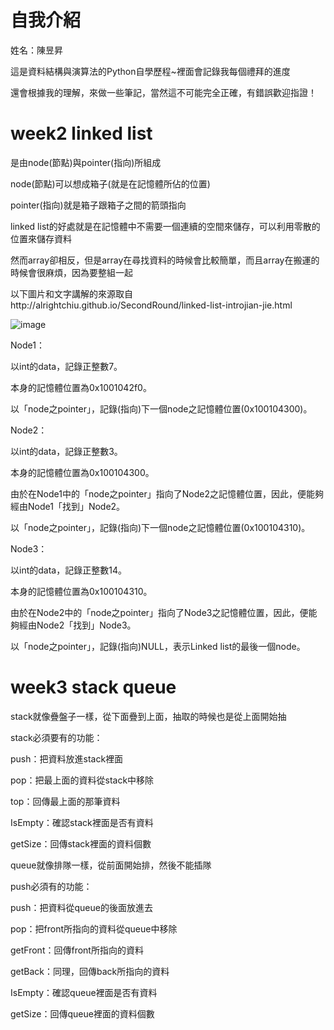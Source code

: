 # 自我介紹
姓名：陳昱昇

這是資料結構與演算法的Python自學歷程~裡面會記錄我每個禮拜的進度

還會根據我的理解，來做一些筆記，當然這不可能完全正確，有錯誤歡迎指證！

# week2 linked list
是由node(節點)與pointer(指向)所組成

node(節點)可以想成箱子(就是在記憶體所佔的位置)

pointer(指向)就是箱子跟箱子之間的箭頭指向

linked list的好處就是在記憶體中不需要一個連續的空間來儲存，可以利用零散的位置來儲存資料

然而array卻相反，但是array在尋找資料的時候會比較簡單，而且array在搬運的時候會很麻煩，因為要整組一起

以下圖片和文字講解的來源取自http://alrightchiu.github.io/SecondRound/linked-list-introjian-jie.html

![image](https://github.com/alrightchiu/SecondRound/blob/master/content/Algorithms%20and%20Data%20Structures/BasicDataStructures/LinkedList/Intro/f2.png?raw=true)

Node1：

以int的data，記錄正整數7。

本身的記憶體位置為0x1001042f0。

以「node之pointer」，記錄(指向)下一個node之記憶體位置(0x100104300)。

Node2：

以int的data，記錄正整數3。

本身的記憶體位置為0x100104300。

由於在Node1中的「node之pointer」指向了Node2之記憶體位置，因此，便能夠經由Node1「找到」Node2。

以「node之pointer」，記錄(指向)下一個node之記憶體位置(0x100104310)。

Node3：

以int的data，記錄正整數14。

本身的記憶體位置為0x100104310。

由於在Node2中的「node之pointer」指向了Node3之記憶體位置，因此，便能夠經由Node2「找到」Node3。

以「node之pointer」，記錄(指向)NULL，表示Linked list的最後一個node。

# week3 stack queue
stack就像疊盤子一樣，從下面疊到上面，抽取的時候也是從上面開始抽

stack必須要有的功能：

push：把資料放進stack裡面

pop：把最上面的資料從stack中移除

top：回傳最上面的那筆資料

IsEmpty：確認stack裡面是否有資料

getSize：回傳stack裡面的資料個數

queue就像排隊一樣，從前面開始排，然後不能插隊

push必須有的功能：

push：把資料從queue的後面放進去

pop：把front所指向的資料從queue中移除

getFront：回傳front所指向的資料

getBack：同理，回傳back所指向的資料

IsEmpty：確認queue裡面是否有資料

getSize：回傳queue裡面的資料個數
